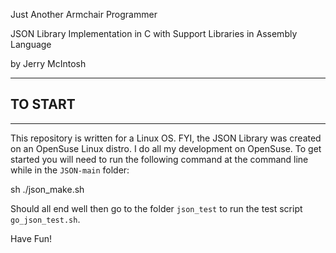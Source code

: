 Just Another Armchair Programmer

JSON Library Implementation in C with Support Libraries in Assembly Language

by Jerry McIntosh

---

## TO START

---

This repository is written for a Linux OS.  FYI, the JSON Library was created on an OpenSuse Linux distro.  I do all my development on OpenSuse.  To get started you will need to run the following command at the command line while in the `JSON-main` folder:

sh ./json_make.sh

Should all end well then go to the folder `json_test` to run the test script `go_json_test.sh`.

Have Fun!

